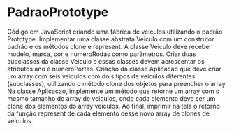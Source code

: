 # PadraoPrototype
Código em JavaScript criando uma fábrica de veículos utilizando o padrão Prototype. Implementar uma classe abstrata Veiculo com um construtor padrão e os métodos clone e represent. A classe Veiculo deve receber modelo, marca, cor e numeroRodas como parâmetros. Criar duas subclasses da classe Veiculo e essas classes devem acrescentar os atributos ano e numeroPortas. Criação da classe Aplicacao que deve criar um array com seis veiculos com dois tipos de veículos diferentes (subclasses), utilizando o método clone dos objetos para preencher o array. Na classe Aplicacao, implemente um método que retorne um array com o mesmo tamanho do array de veiculos, onde cada elemento deve ser um clone dos elementos do array veículos. Ao final, imprimir na tela o retorno da função represent de cada elemento desse novo array de clones de veículos.
